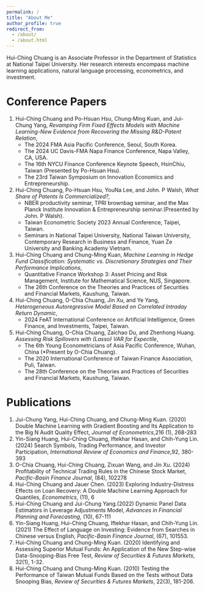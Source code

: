 ```yaml
---
permalink: /
title: "About Me"
author_profile: true
redirect_from:
  - /about/
  - /about.html
---
```


Hui-Ching Chuang is an Associate Professor in the Department of Statistics at National Taipei University. Her research interests encompass machine learning applications, natural language processing, econometrics, and investment.



Conference Papers
======
1. Hui-Ching Chuang and Po-Hsuan Hsu, Chung‐Ming Kuan, and Jui-Chung Yang, _Revamping Firm Fixed Effects Models with Machine Learning-New Evidence from Recovering the Missing R&D-Patent Relation_,
   - The 2024 FMA Asia Pacific Conference, Seoul, South Korea.
   - The 2024 UC Davis-FMA Napa Finance Conference, Napa Valley, CA, USA.
   - The 16th NYCU Finance Conference Keynote Speech, HsinChiu, Taiwan (Presented by Po-Hsuan Hsu).
   - The 23rd Taiwan Symposium on Innovation Economics and Entrepreneurship.
1. Hui-Ching Chuang, Po-Hsuan Hsu, YouNa Lee, and John. P Walsh, _What Share of Patents Is Commercialized?,_
   - NBER productivity seminar, TPRI brownbag seminar, and the Max Planck Institute Innovation & Entrepreneurship seminar.(Presented by John. P Walsh).
   - Taiwan Econometric Society 2023 Annual Conference, Taipei, Taiwan.
   - Seminars in National Taipei University, National Taiwan University, Contemporary Research in Business and Finance, Yuan Ze University and Banking Academy Vietnam.
1. Hui-Ching Chuang and Chung-Ming Kuan, _Machine Learning in Hedge Fund Classification: Systematic vs. Discretionary Strategies and Their Performance Implications_,
   - Quantitative Finance Workshop 3: Asset Pricing and Risk Management, Institute for Mathematical Science, NUS, Singapore.
   - The 26th Conference on the Theories and Practices of Securities and Financial Markets, Kaushung, Taiwan.  
1. Hui-Ching Chuang, O-Chia Chuang, Jin Xu, and Ye Yang, _Heterogeneous Autoregressive Model Based on Correlated Intraday Return Dynamic_,
   - 2024 FeAT International Conference on Artificial Intelligence, Green Finance, and Investments, Taipei, Taiwan.
1. Hui-Ching Chuang, O-Chia Chuang, Zaichao Du, and Zhenhong Huang. _Assessing Risk Spillovers with (Lasso) VAR for Expectile_,
   - The 6th Young Econometricians of Asia Pacific Conference, Wuhan, China (*Present by O-Chia Chuang).
   - The 2020 International Conference of Taiwan Finance Association, Puli, Taiwan.
   - The 28th Conference on the Theories and Practices of Securities and Financial Markets, Kaushung, Taiwan.      

Publications
======
1. Jui-Chung Yang, Hui-Ching Chuang, and Chung-Ming Kuan. (2020) Double Machine Learning with Gradient Boosting and Its Application to the Big N Audit Quality Effect, _Journal of Econometrics_,216 (1), 268-283
1. Yin-Siang Huang, Hui-Ching Chuang, Iftekhar Hasan, and Chih-Yung Lin. (2024) Search Symbols, Trading Performance, and Investor Participation, _International Review of Economics and Finance_,92, 380-393
1. O-Chia Chuang, Hui-Ching Chuang, Zixuan Wang, and Jin Xu. (2024) Profitability of Technical Trading Rules in the Chinese Stock Market, _Pacific-Basin Finance Journal_, (84), 102278
1. Hui-Ching Chuang and Jauer Chen. (2023) Exploring Industry-Distress Effects on Loan Recovery: A Double Machine Learning Approach for Quantiles, _Econometrics_, (11), 6
1. Hui-Ching Chuang and Jui-Chung Yang.(2022) Dynamic Panel Data Estimators in Leverage Adjustments Model, _Advances in Financial Planning and Forecasting_, (10), 67-111
1. Yin-Siang Huang, Hui-Ching Chuang, Iftekhar Hasan, and Chih-Yung Lin. (2021) The Effect of Language on Investing: Evidence from Searches in Chinese versus English, _Pacific-Basin Finance Journal_, (67), 101553.
1. Hui-Ching Chuang and Chung-Ming Kuan. (2020) Identifying and Assessing Superior Mutual Funds: An Application of the New Step-wise Data-Snooping-Bias Free Test, _Review of Securities & Futures Markets_, 32(1), 1-32.
2. Hui-Ching Chuang and Chung-Ming Kuan. (2010) Testing the Performance of Taiwan Mutual Funds Based on the Tests without Data Snooping Bias, _Review of Securities & Futures Markets_, 22(3), 181-206.
